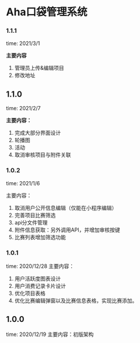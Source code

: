 # Aha口袋管理系统

### 1.1.1
time: 2021/3/1

**主要内容**
1. 管理员上传&编辑项目
2. 修改地址

## 1.1.0
time: 2021/2/7

**主要内容：**
1. 完成大部分界面设计
2. 轮播图
3. 活动
4. 取消审核项目与附件关联

### 1.0.2
time: 2021/1/6

主要内容：
1. 取消用户公开信息编辑（仅能在小程序编辑）
2. 完善项目比赛筛选
3. api分文件管理
4. 附件信息获取：另外调用API，并增加审核按键
5. 比赛列表增加筛选功能

### 1.0.1
time: 2020/12/28
主要内容：
1. 用户活跃度图表设计
2. 用户消费记录卡片设计
3. 优化项目表格
4. 优化比赛编辑弹窗以及比赛信息表格，实现比赛添加。

## 1.0.0 
time: 2020/12/19
主要内容：初版架构